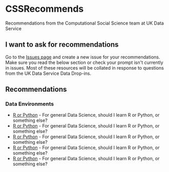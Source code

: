 # CSSRecommends
Recommendations from the Computational Social Science team at UK Data Service

## I want to ask for recommendations
Go to the [Issues page](https://github.com/UKDataServiceOpen/CSSRecommends/issues) and create a new issue for your recommendations. Make sure you read the below section or check your prompt isn't currently in issues. Most of these resources will be collated in response to questions from the UK Data Service Data Drop-ins.

## Recommendations
### Data Environments
* [R or Python](https://github.com/UKDataServiceOpen/Data-FAQs/issues/2) - For general Data Science, should I learn R or Python, or something else?
* [R or Python](https://github.com/UKDataServiceOpen/Data-FAQs/issues/2) - For general Data Science, should I learn R or Python, or something else?
* [R or Python](https://github.com/UKDataServiceOpen/Data-FAQs/issues/2) - For general Data Science, should I learn R or Python, or something else?
* [R or Python](https://github.com/UKDataServiceOpen/Data-FAQs/issues/2) - For general Data Science, should I learn R or Python, or something else?
* [R or Python](https://github.com/UKDataServiceOpen/Data-FAQs/issues/2) - For general Data Science, should I learn R or Python, or something else?


